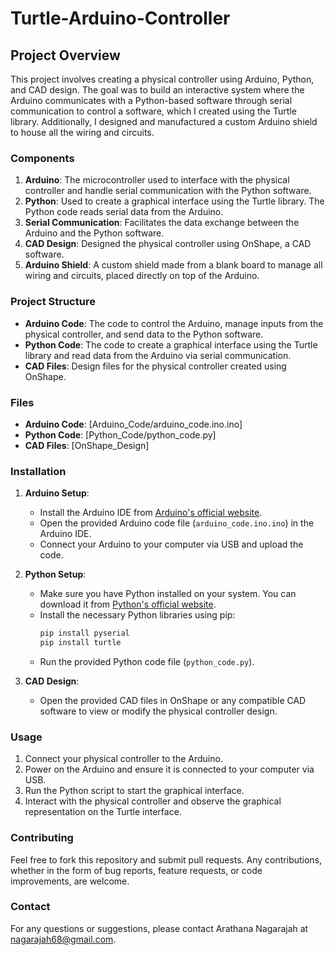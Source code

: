 # Turtle-Arduino-Controller

## Project Overview

This project involves creating a physical controller using Arduino, Python, and CAD design. The goal was to build an interactive system where the Arduino communicates with a Python-based software through serial communication to control  a software, which I created using the Turtle library. Additionally, I designed and manufactured a custom Arduino shield to house all the wiring and circuits.

### Components

1. **Arduino**: The microcontroller used to interface with the physical controller and handle serial communication with the Python software.
2. **Python**: Used to create a graphical interface using the Turtle library. The Python code reads serial data from the Arduino.
3. **Serial Communication**: Facilitates the data exchange between the Arduino and the Python software.
4. **CAD Design**: Designed the physical controller using OnShape, a CAD software.
5. **Arduino Shield**: A custom shield made from a blank board to manage all wiring and circuits, placed directly on top of the Arduino.

### Project Structure

- **Arduino Code**: The code to control the Arduino, manage inputs from the physical controller, and send data to the Python software.
- **Python Code**: The code to create a graphical interface using the Turtle library and read data from the Arduino via serial communication.
- **CAD Files**: Design files for the physical controller created using OnShape.

### Files

- **Arduino Code**: [Arduino_Code/arduino_code.ino.ino]
- **Python Code**: [Python_Code/python_code.py]
- **CAD Files**: [OnShape_Design]

### Installation

1. **Arduino Setup**:
    - Install the Arduino IDE from [Arduino's official website](https://www.arduino.cc/en/software).
    - Open the provided Arduino code file (`arduino_code.ino.ino`) in the Arduino IDE.
    - Connect your Arduino to your computer via USB and upload the code.

2. **Python Setup**:
    - Make sure you have Python installed on your system. You can download it from [Python's official website](https://www.python.org/downloads/).
    - Install the necessary Python libraries using pip:
      ```bash
      pip install pyserial
      pip install turtle
      ```
    - Run the provided Python code file (`python_code.py`).

3. **CAD Design**:
    - Open the provided CAD files in OnShape or any compatible CAD software to view or modify the physical controller design.

### Usage

1. Connect your physical controller to the Arduino.
2. Power on the Arduino and ensure it is connected to your computer via USB.
3. Run the Python script to start the graphical interface.
4. Interact with the physical controller and observe the graphical representation on the Turtle interface.

### Contributing

Feel free to fork this repository and submit pull requests. Any contributions, whether in the form of bug reports, feature requests, or code improvements, are welcome.


### Contact

For any questions or suggestions, please contact Arathana Nagarajah at nagarajah68@gmail.com.
